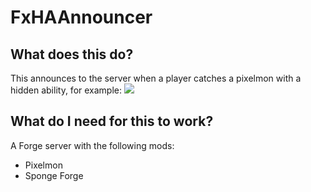 # FxHAAnnouncer
## What does this do?
This announces to the server when a player catches a pixelmon with a hidden ability, for example:
<img src="https://github.com/OzzyMar123/Img-For-Repos/blob/master/fxhaannouncer.png">
## What do I need for this to work?
A Forge server with the following mods:
- Pixelmon
- Sponge Forge
